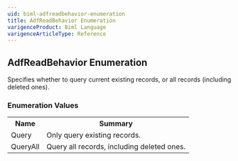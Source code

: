 ```yaml
---
uid: biml-adfreadbehavior-enumeration
title: AdfReadBehavior Enumeration
varigenceProduct: Biml Language
varigenceArticleType: Reference
---
```


## AdfReadBehavior Enumeration<div class="LanguageSummary"><div class ="SummaryItem">Specifies whether to query current existing records, or all records (including deleted ones).</div></div><div class="EnumValueGroup">### Enumeration Values<table id="EnumValue" class="MemberList"><tbody><tr><th class="MemberNameColumnHeader">Name</th><th class="MemberSummaryColumnHeader">Summary</th></tr><tr class="cd0"><td class="MemberName">Query</td><td class="MemberSummary"><div class ="SummaryItem">Only query existing records.</div> </td></tr><tr class="cd1"><td class="MemberName">QueryAll</td><td class="MemberSummary"><div class ="SummaryItem">Query all records, including deleted ones.</div> </td></tr></tbody></table></div>